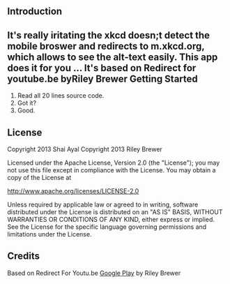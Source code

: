 Introduction
------------
It's really iritating the xkcd doesn;t detect the mobile broswer and redirects
to m.xkcd.org, which allows to see the alt-text easily. This app does it for
you ... It's based on Redirect for youtube.be byRiley Brewer 
Getting Started
---------------
1. Read all 20 lines source code.
2. Got it?
3. Good.

License
-------
Copyright 2013 Shai Ayal
Copyright 2013 Riley Brewer

Licensed under the Apache License, Version 2.0 (the "License");
you may not use this file except in compliance with the License.
You may obtain a copy of the License at

   http://www.apache.org/licenses/LICENSE-2.0

Unless required by applicable law or agreed to in writing, software
distributed under the License is distributed on an "AS IS" BASIS,
WITHOUT WARRANTIES OR CONDITIONS OF ANY KIND, either express or implied.
See the License for the specific language governing permissions and
limitations under the License.

Credits
-------
Based on Redirect For Youtu.be
[Google Play](https://play.google.com/store/apps/details?id=com.rileybrewer.yturlfix)
by Riley Brewer

